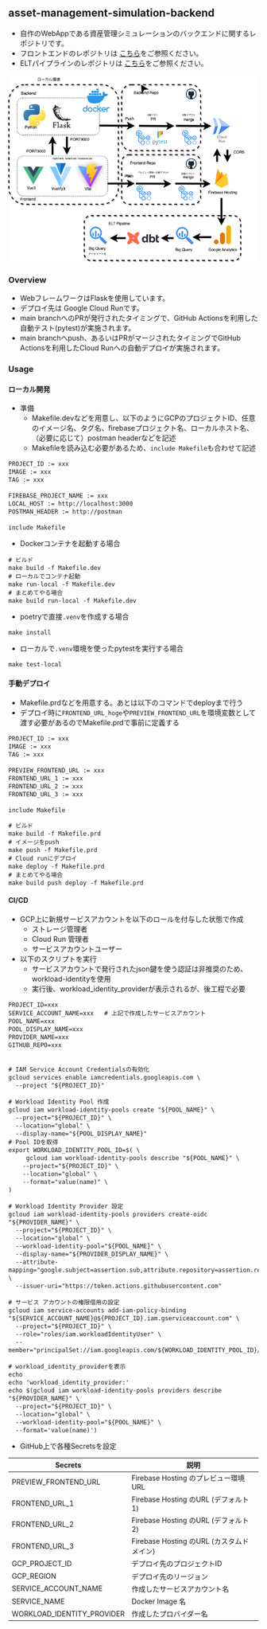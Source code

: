 ## asset-management-simulation-backend
- 自作のWebAppである資産管理シミュレーションのバックエンドに関するレポジトリです。
- フロントエンドのレポジトリは [こちら](https://github.com/spider-man-tm/asset-management-simulation-frontend)をご参照ください。
- ELTパイプラインのレポジトリは [こちら](https://github.com/spider-man-tm/asset-management-simulation-dbt)をご参照ください。

![fig](architect.png)

### Overview
- WebフレームワークはFlaskを使用しています。
- デプロイ先は Google Cloud Runです。
- main branchへのPRが発行されたタイミングで、GitHub Actionsを利用した自動テスト(pytest)が実施されます。
- main branchへpush、あるいはPRがマージされたタイミングでGitHub Actionsを利用したCloud Runへの自動デプロイが実施されます。

### Usage
#### ローカル開発
- 準備
  - Makefile.devなどを用意し、以下のようにGCPのプロジェクトID、任意のイメージ名、タグ名、firebaseプロジェクト名、ローカルホスト名、（必要に応じて）postman headerなどを記述
  - Makefileを読み込む必要があるため、`include Makefile`も合わせて記述
```
PROJECT_ID := xxx
IMAGE := xxx
TAG := xxx

FIREBASE_PROJECT_NAME := xxx
LOCAL_HOST := http://localhost:3000
POSTMAN_HEADER := http://postman

include Makefile
```

- Dockerコンテナを起動する場合
``` shell
# ビルド
make build -f Makefile.dev
# ローカルでコンテナ起動
make run-local -f Makefile.dev
# まとめてやる場合
make build run-local -f Makefile.dev
```

- poetryで直接`.venv`を作成する場合
``` shell
make install
```

- ローカルで`.venv`環境を使ったpytestを実行する場合
``` shell
make test-local
```

#### 手動デプロイ
- Makefile.prdなどを用意する。あとは以下のコマンドでdeployまで行う
- デプロイ時に`FRONTEND_URL_hoge`や`PREVIEW_FRONTEND_URL`を環境変数として渡す必要があるのでMakefile.prdで事前に定義する
```
PROJECT_ID := xxx
IMAGE := xxx
TAG := xxx

PREVIEW_FRONTEND_URL := xxx
FRONTEND_URL_1 := xxx
FRONTEND_URL_2 := xxx
FRONTEND_URL_3 := xxx

include Makefile
```

``` shell
# ビルド
make build -f Makefile.prd
# イメージをpush
make push -f Makefile.prd
# Cloud runにデプロイ
make deploy -f Makefile.prd
# まとめてやる場合
make build push deploy -f Makefile.prd
```

#### CI/CD
- GCP上に新規サービスアカウントを以下のロールを付与した状態で作成
  - ストレージ管理者
  - Cloud Run 管理者
  - サービスアカウントユーザー
- 以下のスクリプトを実行
  - サービスアカウントで発行されたjson鍵を使う認証は非推奨のため、workload-identityを使用
  - 実行後、workload_identity_providerが表示されるが、後工程で必要
``` shell
PROJECT_ID=xxx
SERVICE_ACCOUNT_NAME=xxx   # 上記で作成したサービスアカウント
POOL_NAME=xxx
POOL_DISPLAY_NAME=xxx
PROVIDER_NAME=xxx
GITHUB_REPO=xxx


# IAM Service Account Credentialsの有効化
gcloud services enable iamcredentials.googleapis.com \
  --project "${PROJECT_ID}"

# Workload Identity Pool 作成
gcloud iam workload-identity-pools create "${POOL_NAME}" \
  --project="${PROJECT_ID}" \
  --location="global" \
  --display-name="${POOL_DISPLAY_NAME}"
# Pool IDを取得
export WORKLOAD_IDENTITY_POOL_ID=$( \
     gcloud iam workload-identity-pools describe "${POOL_NAME}" \
    --project="${PROJECT_ID}" \
    --location="global" \
    --format="value(name)" \
)

# Workload Identity Provider 設定
gcloud iam workload-identity-pools providers create-oidc "${PROVIDER_NAME}" \
  --project="${PROJECT_ID}" \
  --location="global" \
  --workload-identity-pool="${POOL_NAME}" \
  --display-name="${PROVIDER_DISPLAY_NAME}" \
  --attribute-mapping="google.subject=assertion.sub,attribute.repository=assertion.repository,attribute.actor=assertion.actor,attribute.aud=assertion.aud" \
  --issuer-uri="https://token.actions.githubusercontent.com"

# サービス アカウントの権限借用の設定
gcloud iam service-accounts add-iam-policy-binding "${SERVICE_ACCOUNT_NAME}@${PROJECT_ID}.iam.gserviceaccount.com" \
  --project="${PROJECT_ID}" \
  --role="roles/iam.workloadIdentityUser" \
  --member="principalSet://iam.googleapis.com/${WORKLOAD_IDENTITY_POOL_ID}/attribute.repository/${GITHUB_REPO}"

# workload_identity_providerを表示
echo
echo 'workload_identity_provider:'
echo $(gcloud iam workload-identity-pools providers describe "${PROVIDER_NAME}" \
  --project="${PROJECT_ID}" \
  --location="global" \
  --workload-identity-pool="${POOL_NAME}" \
  --format='value(name)')

```
- GitHub上で各種Secretsを設定

| Secrets | 説明 |
| --- | --- |
| PREVIEW_FRONTEND_URL | Firebase Hosting のプレビュー環境URL |
| FRONTEND_URL_1 | Firebase Hosting のURL (デフォルト1) |
| FRONTEND_URL_2 | Firebase Hosting のURL (デフォルト2) |
| FRONTEND_URL_3 | Firebase Hosting のURL (カスタムドメイン) |
| GCP_PROJECT_ID | デプロイ先のプロジェクトID |
| GCP_REGION | デプロイ先のリージョン |
| SERVICE_ACCOUNT_NAME | 作成したサービスアカウント名 |
| SERVICE_NAME | Docker Image 名 |
| WORKLOAD_IDENTITY_PROVIDER | 作成したプロバイダー名 |
